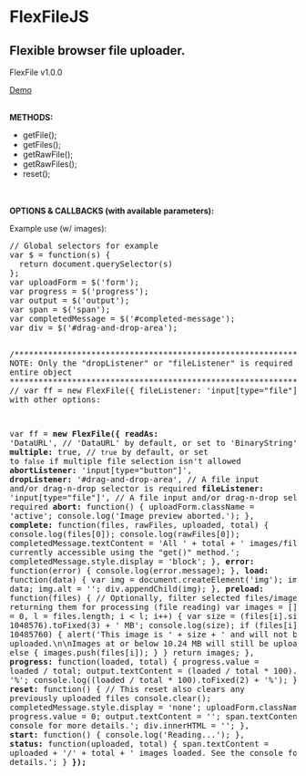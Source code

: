 # FlexFileJS
<h2>Flexible browser file uploader.</h2>

<p>FlexFile v1.0.0</p>
<p><a href="http://codepen.io/depthdev/pen/GoOLGv" target="_blank">Demo</a></p>


<br>
<strong>METHODS:</strong>
<ul>
  <li>getFile();</li>
  <li>getFiles();</li>
  <li>getRawFile();</li>
  <li>getRawFiles();</li>
  <li>reset();</li>
</ul>
<br>
<br>
<strong>OPTIONS &#38; CALLBACKS (with available parameters):</strong>
<p>Example use (w/ images):</p>
<pre>
// Global selectors for example
var $ = function(s) {
  return document.querySelector(s)
};
var uploadForm = $('form');
var progress = $('progress');
var output = $('output');
var span = $('span');
var completedMessage = $('#completed-message');
var div = $('#drag-and-drop-area');

/****************************************************************************************
  NOTE: Only the "dropListener" or "fileListener" is required in this entire object
****************************************************************************************/
// var ff = new FlexFile({ fileListener: 'input[type="file"]' });
// OR with other options:

var ff = <strong>new FlexFile({</strong>
  <strong>readAs:</strong> 'DataURL', // 'DataURL' by default, or set to 'BinaryString'
  <strong>multiple:</strong> true, // `true` by default, or set to `false` if multiple file selection isn't allowed
  <strong>abortListener:</strong> 'input[type="button"]',
  <strong>dropListener:</strong> '#drag-and-drop-area', // A file input and/or drag-n-drop selector is required
  <strong>fileListener:</strong> 'input[type="file"]', // A file input and/or drag-n-drop selector is required
  <strong>abort:</strong> function() {
    uploadForm.className = 'active';
    console.log('Image preview aborted.');
  },
  <strong>complete:</strong> function(files, rawFiles, uploaded, total) {
    console.log(files[0]);
    console.log(rawFiles[0]);
    completedMessage.textContent = 'All ' + total + ' images/files are currently accessible using the "get()" method.';
    completedMessage.style.display = 'block';
  },
  <strong>error:</strong> function(error) {
    console.log(error.message);
  },
  <strong>load:</strong> function(data) {
    var img = document.createElement('img');
    img.src = data;
    img.alt = '';
    div.appendChild(img);
  },
  <strong>preload:</strong> function(files) {
    // Optionally, filter selected files/images before returning them for processing (file reading)
    var images = [];
    for (var i = 0, l = files.length; i < l; i++) {
      var size = (files[i].size / 1048576).toFixed(3) + ' MB';
      console.log(size);
      if (files[i].size > 10485760) {
        alert('This image is ' + size + ' and will not be uploaded.\n\nImages at or below 10.24 MB will still be uploaded.');
      } else {
        images.push(files[i]);
      }
    }
    return images;
  },
  <strong>progress:</strong> function(loaded, total) {
    progress.value = loaded / total;
    output.textContent = (loaded / total * 100).toFixed(2) + '%';
    console.log((loaded / total * 100).toFixed(2) + '%');
  },
  <strong>reset:</strong> function() {
    // This reset also clears any previously uploaded files
    console.clear();
    completedMessage.style.display = 'none';
    uploadForm.className = '';
    progress.value = 0;
    output.textContent = '';
    span.textContent = 'See the console for more details.';
    div.innerHTML = '';
  },
  <strong>start:</strong> function() {
    console.log('Reading...');
  },
  <strong>status:</strong> function(uploaded, total) {
    span.textContent = uploaded + '/' + total + ' images loaded. See the console for more details.';
  }
<strong>});</strong>
